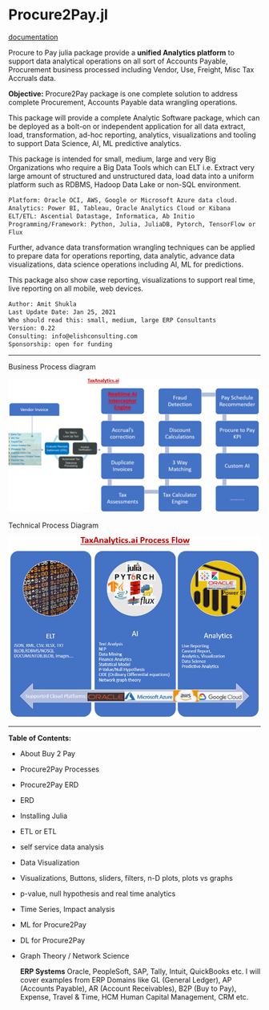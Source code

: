 # Procure2Pay.jl

[documentation](https://amitxshukla.github.io/P2P.jl/)

Procure to Pay julia package provide a **unified Analytics platform** to support data analytical operations on all sort of Accounts Payable, Procurement business processed including Vendor, Use, Freight, Misc Tax Accruals data.

**Objective:** Procure2Pay package is one complete solution to address complete Procurement, Accounts Payable data wrangling operations.

This package will provide a complete Analytic Software package, which can be deployed as a bolt-on or independent application for all data extract, load, transformation, ad-hoc reporting, analytics, visualizations and tooling to support Data Science, AI, ML predictive analytics.

This package is intended for small, medium, large and very Big Organizations who require a Big Data Tools which can ELT i.e. Extract very large amount of structured and unstructured data, load data into a uniform platform such as RDBMS, Hadoop Data Lake or non-SQL environment.

    Platform: Oracle OCI, AWS, Google or Microsoft Azure data cloud.
    Analytics: Power BI, Tableau, Oracle Analytics Cloud or Kibana
    ELT/ETL: Ascential Datastage, Informatica, Ab Initio
    Programming/Framework: Python, Julia, JuliaDB, Pytorch, TensorFlow or Flux


Further, advance data transformation wrangling techniques can be applied to prepare data for operations reporting, data analytic, advance data visualizations, data science operations including AI, ML for predictions.

This package also show case reporting, visualizations to support real time, live reporting on all mobile, web devices. 

    Author: Amit Shukla
    Last Update Date: Jan 25, 2021
    Who should read this: small, medium, large ERP Consultants
    Version: 0.22
    Consulting: info@elishconsulting.com
    Sponsorship: open for funding

---

Business Process diagram

![Business Process Diagram](docs/images/taxanalytics_business_process.png)

Technical Process Diagram

![Tech Process Diagram](docs/images/taxanalytics_tech_process.png)

---

**Table of Contents:**

- About Buy 2 Pay 
- Procure2Pay Processes
- Procure2Pay ERD
- ERD
- Installing Julia
- ETL or ETL
- self service data analysis
- Data Visualization
- Visualizations, Buttons, sliders, filters, n-D plots, plots vs graphs
- p-value, null hypothesis and real time analytics
- Time Series, Impact analysis
- ML for Procure2Pay
- DL for Procure2Pay
- Graph Theory / Network Science

    **ERP Systems**
    Oracle, PeopleSoft, SAP, Tally, Intuit, QuickBooks etc.
    I will cover examples from ERP Domains like GL (General Ledger), AP (Accounts Payable), AR (Account Receivables), B2P (Buy to Pay), Expense, Travel & Time, HCM Human Capital Management, CRM etc.
